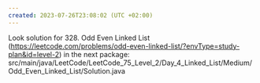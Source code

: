 ```yaml
---
created: 2023-07-26T23:08:02 (UTC +02:00)
---
```

Look solution for 328. Odd Even Linked List
(https://leetcode.com/problems/odd-even-linked-list/?envType=study-plan&id=level-2) 
in the next package: src/main/java/LeetCode/LeetCode_75_Level_2/Day_4_Linked_List/Medium/Odd_Even_Linked_List/Solution.java
